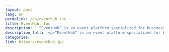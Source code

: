 ```yaml
---
layout: post
lang: en
permalink: /en/eventhub_inc
title: EventHub, Inc
description: ' “EventHub” is an event platform specialized for business events that companies use when holding events for sales, marketing, recruitment and customer relationship maintenance. It is possible to hold a wide variety of events in an online space, from webiners with dozens of people to large-scale online exhibitions. '
description_full: '<p>“EventHub” is an event platform specialized for business events that companies use when holding events for sales, marketing, recruitment and customer relationship maintenance. It is possible to hold a wide variety of events in an online space, from webiners with dozens of people to large-scale online exhibitions.</p>'
categories: 
link: https://eventhub.jp/
---
```

